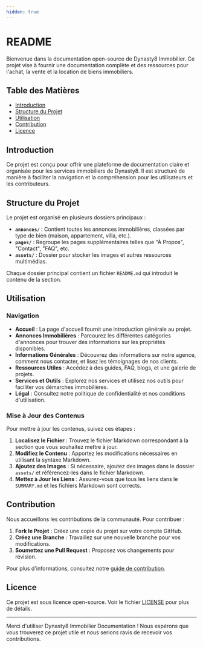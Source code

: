 ```yaml
---
hidden: true
---
```


# README

Bienvenue dans la documentation open-source de Dynasty8 Immobilier. Ce projet vise à fournir une documentation complète et des ressources pour l'achat, la vente et la location de biens immobiliers.

## Table des Matières

* [Introduction](./#introduction)
* [Structure du Projet](./#structure-du-projet)
* [Utilisation](./#utilisation)
* [Contribution](./#contribution)
* [Licence](./#licence)

## Introduction

Ce projet est conçu pour offrir une plateforme de documentation claire et organisée pour les services immobiliers de Dynasty8. Il est structuré de manière à faciliter la navigation et la compréhension pour les utilisateurs et les contributeurs.

## Structure du Projet

Le projet est organisé en plusieurs dossiers principaux :

* **`annonces/`** : Contient toutes les annonces immobilières, classées par type de bien (maison, appartement, villa, etc.).
* **`pages/`** : Regroupe les pages supplémentaires telles que "À Propos", "Contact", "FAQ", etc.
* **`assets/`** : Dossier pour stocker les images et autres ressources multimédias.

Chaque dossier principal contient un fichier `README.md` qui introduit le contenu de la section.

## Utilisation

### Navigation

* **Accueil** : La page d'accueil fournit une introduction générale au projet.
* **Annonces Immobilières** : Parcourez les différentes catégories d'annonces pour trouver des informations sur les propriétés disponibles.
* **Informations Générales** : Découvrez des informations sur notre agence, comment nous contacter, et lisez les témoignages de nos clients.
* **Ressources Utiles** : Accédez à des guides, FAQ, blogs, et une galerie de projets.
* **Services et Outils** : Explorez nos services et utilisez nos outils pour faciliter vos démarches immobilières.
* **Légal** : Consultez notre politique de confidentialité et nos conditions d'utilisation.

### Mise à Jour des Contenus

Pour mettre à jour les contenus, suivez ces étapes :

1. **Localisez le Fichier** : Trouvez le fichier Markdown correspondant à la section que vous souhaitez mettre à jour.
2. **Modifiez le Contenu** : Apportez les modifications nécessaires en utilisant la syntaxe Markdown.
3. **Ajoutez des Images** : Si nécessaire, ajoutez des images dans le dossier `assets/` et référencez-les dans le fichier Markdown.
4. **Mettez à Jour les Liens** : Assurez-vous que tous les liens dans le `SUMMARY.md` et les fichiers Markdown sont corrects.

## Contribution

Nous accueillons les contributions de la communauté. Pour contribuer :

1. **Fork le Projet** : Créez une copie du projet sur votre compte GitHub.
2. **Créez une Branche** : Travaillez sur une nouvelle branche pour vos modifications.
3. **Soumettez une Pull Request** : Proposez vos changements pour révision.

Pour plus d'informations, consultez notre [guide de contribution](CONTRIBUTING.md).

## Licence

Ce projet est sous licence open-source. Voir le fichier [LICENSE](LICENSE/) pour plus de détails.

***

Merci d'utiliser Dynasty8 Immobilier Documentation ! Nous espérons que vous trouverez ce projet utile et nous serions ravis de recevoir vos contributions.
